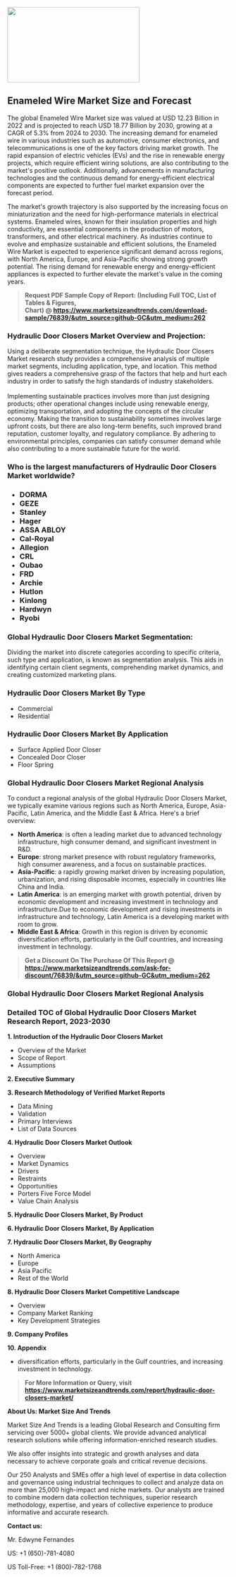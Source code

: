 <p><img class="alignnone size-medium wp-image-20088" src="https://ffe5etoiles.com/wp-content/uploads/2024/12/MST1-300x171.png" alt="" width="300" height="171" /></p><h2>Enameled Wire Market Size and Forecast</h2><p>The global Enameled Wire Market size was valued at USD 12.23 Billion in 2022 and is projected to reach USD 18.77 Billion by 2030, growing at a CAGR of 5.3% from 2024 to 2030. The increasing demand for enameled wire in various industries such as automotive, consumer electronics, and telecommunications is one of the key factors driving market growth. The rapid expansion of electric vehicles (EVs) and the rise in renewable energy projects, which require efficient wiring solutions, are also contributing to the market's positive outlook. Additionally, advancements in manufacturing technologies and the continuous demand for energy-efficient electrical components are expected to further fuel market expansion over the forecast period.</p><p>The market's growth trajectory is also supported by the increasing focus on miniaturization and the need for high-performance materials in electrical systems. Enameled wires, known for their insulation properties and high conductivity, are essential components in the production of motors, transformers, and other electrical machinery. As industries continue to evolve and emphasize sustainable and efficient solutions, the Enameled Wire Market is expected to experience significant demand across regions, with North America, Europe, and Asia-Pacific showing strong growth potential. The rising demand for renewable energy and energy-efficient appliances is expected to further elevate the market's value in the coming years.</p></p><blockquote id="" class=""><strong>Request PDF Sample Copy of Report: (Including Full TOC, List of Tables &amp; Figures, Chart)&nbsp;@&nbsp;<strong><a href="https://www.marketsizeandtrends.com/download-sample/76839/&utm_source=github-GC&utm_medium=262" target="_blank">https://www.marketsizeandtrends.com/download-sample/76839/&utm_source=github-GC&utm_medium=262</a></strong></strong></blockquote><h3 id="" class="">Hydraulic Door Closers Market&nbsp;Overview and Projection:</h3><p id="" class="">Using a deliberate segmentation technique, the Hydraulic Door Closers Market research study provides a comprehensive analysis of multiple market segments, including application, type, and location. This method gives readers a comprehensive grasp of the factors that help and hurt each industry in order to satisfy the high standards of industry stakeholders. <br /> <br />Implementing sustainable practices involves more than just designing products; other operational changes include using renewable energy, optimizing transportation, and adopting the concepts of the circular economy. Making the transition to sustainability sometimes involves large upfront costs, but there are also long-term benefits, such improved brand reputation, customer loyalty, and regulatory compliance. By adhering to environmental principles, companies can satisfy consumer demand while also contributing to a more sustainable future for the world.</p><h3 id="" class="">Who is the largest manufacturers of&nbsp;Hydraulic Door Closers Market worldwide?</h3><h3 class=""><p><ul><li>DORMA </li><li> GEZE </li><li> Stanley </li><li> Hager </li><li> ASSA ABLOY </li><li> Cal-Royal </li><li> Allegion </li><li> CRL </li><li> Oubao </li><li> FRD </li><li> Archie </li><li> Hutlon </li><li> Kinlong </li><li> Hardwyn </li><li> Ryobi</li></ul></p></h3><h3 id="" class="">Global&nbsp;Hydraulic Door Closers Market Segmentation:</h3><p id="" class="">Dividing the market into discrete categories according to specific criteria, such type and application, is known as segmentation analysis. This aids in identifying certain client segments, comprehending market dynamics, and creating customized marketing plans.</p><h3 id="" class="">Hydraulic Door Closers Market&nbsp;By Type</h3><p><p><ul><li>Commercial </li><li> Residential</p></li></ul></p></p><h3 id="" class="">Hydraulic Door Closers Market&nbsp;By Application</h3><p class=""><p><ul><li>Surface Applied Door Closer </li><li> Concealed Door Closer </li><li> Floor Spring</li></ul></p></p><h3 id="" class="">Global Hydraulic Door Closers Market Regional Analysis</h3><p id="" class="">To conduct a regional analysis of the global Hydraulic Door Closers Market, we typically examine various regions such as North America, Europe, Asia-Pacific, Latin America, and the Middle East &amp; Africa. Here's a brief overview:</p><ul><li><strong>North America</strong>: is often a leading market due to advanced technology infrastructure, high consumer demand, and significant investment in R&amp;D.</li><li><strong>Europe</strong>: strong market presence with robust regulatory frameworks, high consumer awareness, and a focus on sustainable practices.</li><li><strong>Asia-Pacific</strong>: a rapidly growing market driven by increasing population, urbanization, and rising disposable incomes, especially in countries like China and India.</li><li><strong>Latin America</strong>: is an emerging market with growth potential, driven by economic development and increasing investment in technology and infrastructure.Due to economic development and rising investments in infrastructure and technology, Latin America is a developing market with room to grow.</li><li><strong>Middle East &amp; Africa</strong>: Growth in this region is driven by economic diversification efforts, particularly in the Gulf countries, and increasing investment in technology.</li></ul><blockquote id="" class=""><strong>Get a Discount On The Purchase Of This Report @ <strong><a href="https://www.marketsizeandtrends.com/ask-for-discount/76839/&utm_source=github-GC&utm_medium=262" target="_blank">https://www.marketsizeandtrends.com/ask-for-discount/76839/&utm_source=github-GC&utm_medium=262</a></strong></strong></blockquote><h3 id="" class="">Global Hydraulic Door Closers Market Regional Analysis</h3><h3 id="" class="">Detailed TOC of Global Hydraulic Door Closers Market Research Report, 2023-2030</h3><p id="" class=""><strong>1. Introduction of the Hydraulic Door Closers Market</strong></p><ul><li>Overview of the Market</li><li>Scope of Report</li><li>Assumptions</li></ul><p id="" class=""><strong>2. Executive Summary</strong></p><p id="" class=""><strong>3. Research Methodology of Verified Market Reports</strong></p><ul><li>Data Mining</li><li>Validation</li><li>Primary Interviews</li><li>List of Data Sources</li></ul><p id="" class=""><strong>4. Hydraulic Door Closers Market Outlook</strong></p><ul><li>Overview</li><li>Market Dynamics</li><li>Drivers</li><li>Restraints</li><li>Opportunities</li><li>Porters Five Force Model</li><li>Value Chain Analysis</li></ul><p id="" class=""><strong>5. Hydraulic Door Closers Market, By Product</strong></p><p id="" class=""><strong>6. Hydraulic Door Closers Market, By Application</strong></p><p id="" class=""><strong>7. Hydraulic Door Closers Market, By Geography</strong></p><ul><li>North America</li><li>Europe</li><li>Asia Pacific</li><li>Rest of the World</li></ul><p id="" class=""><strong>8. Hydraulic Door Closers Market Competitive Landscape</strong></p><ul><li>Overview</li><li>Company Market Ranking</li><li>Key Development Strategies</li></ul><p id="" class=""><strong>9. Company Profiles</strong></p><p id="" class=""><strong>10. Appendix</strong></p><ul><li>diversification efforts, particularly in the Gulf countries, and increasing investment in technology.</li></ul><blockquote id="" class=""><strong>For More Information or Query, visit <strong><strong><a href="https://www.marketsizeandtrends.com/report/hydraulic-door-closers-market/" target="_blank">https://www.marketsizeandtrends.com/report/hydraulic-door-closers-market/</a></strong></strong></strong></blockquote><p id="" class=""><strong>About Us: Market Size And Trends</strong></p><p id="" class="">Market Size And Trends is a leading Global Research and Consulting firm servicing over 5000+ global clients. We provide advanced analytical research solutions while offering information-enriched research studies.</p><p id="" class="">We also offer insights into strategic and growth analyses and data necessary to achieve corporate goals and critical revenue decisions.</p><p id="" class="">Our 250 Analysts and SMEs offer a high level of expertise in data collection and governance using industrial techniques to collect and analyze data on more than 25,000 high-impact and niche markets. Our analysts are trained to combine modern data collection techniques, superior research methodology, expertise, and years of collective experience to produce informative and accurate research.</p><p id="" class=""><strong>Contact us:</strong></p><p id="" class="">Mr. Edwyne Fernandes</p><p id="" class="">US: +1 (650)-781-4080</p><p id="" class="">US Toll-Free: +1 (800)-782-1768</p>
